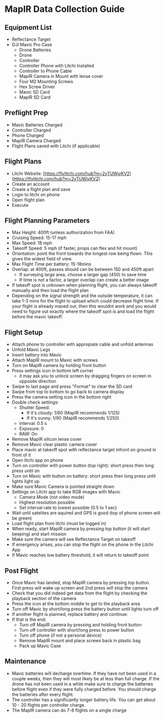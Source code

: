 # MapIR Data Collection Guide

## Equipment List
- Reflectance Target
- DJI Mavic Pro Case
  - Drone Batteries
  - Drone
  - Controller
  - Controller Phone with Litchi Installed
  - Controller to Phone Cable
  - MapIR Camera in Mount with lense cover
  - Four M2 Mounting Screws
  - Hex Screw Driver
  - Mavic SD Card
  - MapIR SD Card

## Preflight Prep
- Mavic Batteries Charged
- Controller Charged
- Phone Charged
- MapIR Camera Charged
- Flight Plans saved with Litchi (if applicable)

## Flight Plans
- Litchi Website: [https://flylitchi.com/hub?m=2yTUWjyKV2](https://flylitchi.com/hub?m=2yTUWjyKV2)
- Create an account
- Create a flight plan and save
- Login to litchi on phone
- Open flight plan
- Execute

## Flight Planning Parameters
- Max Height: 400ft (unless authorization from FAA)
- Cruising Speed: 15-17 mph
- Max Speed: 18 mph
- Takeoff Speed: 5 mph (if faster, props can flex and hit mount)
- Orientation: point the front towards the longest row being flown. This gives the widest field of view.
- Max Flight Time per battery: 15-18mins
- Overlap: at 400ft, passes should can be between 150 and 450ft apart
  - If surveying large area, choose a larger gap (450) to save time
  - If time is not a factor, a larger overlap can create a better image
- If takeoff spot is unknown when planning flight, you can always takeoff manually and then load the flight plan
- Depending on the signal strength and the outside temperature, it can take 1-3 mins for the flight to upload which could decrease flight time. If your flight is already maxed out, then this wouldnt work and you would need to figure out exactly where the takeoff spot is and load the flight before the mavic takeoff.

## Flight Setup
- Attach phone to controller with appropiate cable and unfold antennas
- Unfold Mavic Legs
- Insert battery into Mavic
- Attach MapIR mount to Mavic with screws
- Turn on MapIR camera by holding front button
- Press settings icon in bottom left corner
  - it may ask you to unlock screen by dragging fingers on screen in opposite direction
- Swipe to last page and press "Format" to clear the SD card
- Swipe from top to bottom to go back to camera display
- Press the camera setting icon in the bottom right 
- Double check settings:
  - Shutter Speed:
    - If it's cloudy: 1/60 (MapIR recommends 1/125)
    - If it's sunny: 1/90 (MapIR recommends 1/250)
  - Interval: 0.5 s
  - Exposure: 0
  - RAW: On
- Remove MapIR silicon lense cover
- Remove Mavic clear plastic camera cover
- Place mavic at takeoff spot with reflectance target infront on ground in front of it
- Open litchi app on phone
- Turn on controller with power button (top right): short press then long press until on
- Turn on Mavic with button on battery: short press then long press until lights light up
- Make sure Mavic Camera is pointed straight down
- Settings on Litchi app to take RGB images with Mavic
  - Camera Mode (not video mode)
  - Highest resolution possible
  - Set interval rate to lowest possible (0.5 to 1 sec)
- Wait until satelites are aquired and GPS is good (top of phone screen will be green)
- Load flight plan from litchi (must be logged in)
- When ready, start MapIR camera by pressing top button (it will start beeping) and start mission
- Make sure the camera will see Reflectance Target on takeoff
- If emergency arises, you can stop the flight on the phone in the Litchi App
- If Mavic reaches low battery threshold, it will return to takeoff point

## Post Flight
- Once Mavic has landed, stop MapIR camera by pressing top button. First press will wake up screen and 2nd press will stop the camera
- Check that you did indeed get data from the flight by checking the playback section of the camera
- Press the icon at the bottom middle to get to the playback area
- Turn off Mavic by short/long press the battery button until lights turn off
- If another flight is planned, replace battery and continue:
- If that is the end:
  - Turn off MapIR camera by pressing and holding front button
  - Turn off controller with short/long press to power button
  - Turn off phone (if not a personal device)
  - Remove MapIR mount and place screws back in plastic bag
  - Pack up Mavic Case

## Maintenance
- Mavic batteries will decharge overtime. If they have not been used in a couple weeks, then they will most likely be at less than full charge. If the drone has not been used in a while make sure to charge the batteries before flight even if they were fully charged before. You should charge the batteries after every flight.
- The controller has a significantly longer battery life. You can get about 10 - 20 flights per controller charge.
- The MapIR camera can do 7-8 flights on a single charge
